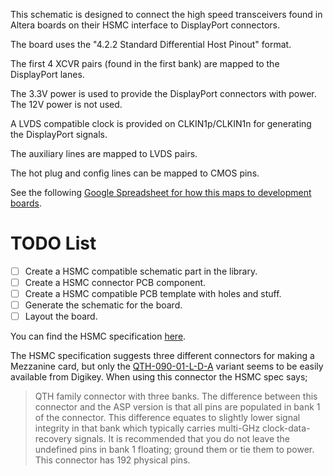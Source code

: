 
This schematic is designed to connect the high speed transceivers found in
Altera boards on their HSMC interface to DisplayPort connectors.

The board uses the "4.2.2 Standard Differential Host Pinout" format.

The first 4 XCVR pairs (found in the first bank) are mapped to the DisplayPort
lanes.

The 3.3V power is used to provide the DisplayPort connectors with power. The
12V power is not used.

A LVDS compatible clock is provided on CLKIN1p/CLKIN1n for generating the
DisplayPort signals.

The auxiliary lines are mapped to LVDS pairs.

The hot plug and config lines can be mapped to CMOS pins.

See the following
[Google Spreadsheet for how this maps to development boards](https://docs.google.com/a/mithis.com/spreadsheets/d/11ZIs2P0CqnqOLfFEEVHmpYmOVtex8-fZbPhicQQ8PLs/edit?usp=sharing).

# TODO List

 - [ ] Create a HSMC compatible schematic part in the library.
 - [ ] Create a HSMC connector PCB component.
 - [ ] Create a HSMC compatible PCB template with holes and stuff.
 - [ ] Generate the schematic for the board.
 - [ ] Layout the board.

You can find the HSMC specification
[here](https://www.altera.com/content/dam/altera-www/global/en_US/pdfs/literature/ds/hsmc_spec.pdf).

The HSMC specification suggests three different connectors for making a
Mezzanine card, but only the
[QTH-090-01-L-D-A](http://www.digikey.com/product-detail/en/QTH-090-01-L-D-A/SAM8193-ND/1106537)
variant seems to be easily available from Digikey. When using this connector
the HSMC spec says;

> QTH family connector with three banks. The difference between this connector
> and the ASP version is that all pins are populated in bank 1 of the
> connector. This difference equates to slightly lower signal integrity in that
> bank which typically carries multi-GHz clock-data-recovery signals. It is
> recommended that you do not leave the undefined pins in bank 1 floating;
> ground them or tie them to power. This connector has 192 physical pins.
